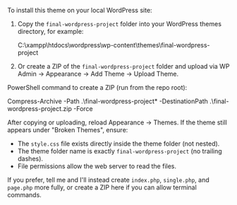 To install this theme on your local WordPress site:

1. Copy the `final-wordpress-project` folder into your WordPress themes directory, for example:

   C:\xampp\htdocs\wordpress\wp-content\themes\final-wordpress-project

2. Or create a ZIP of the `final-wordpress-project` folder and upload via WP Admin → Appearance → Add Theme → Upload Theme.

PowerShell command to create a ZIP (run from the repo root):

Compress-Archive -Path .\final-wordpress-project\* -DestinationPath .\final-wordpress-project.zip -Force

After copying or uploading, reload Appearance → Themes. If the theme still appears under "Broken Themes", ensure:
- The `style.css` file exists directly inside the theme folder (not nested).
- The theme folder name is exactly `final-wordpress-project` (no trailing dashes).
- File permissions allow the web server to read the files.

If you prefer, tell me and I'll instead create `index.php`, `single.php`, and `page.php` more fully, or create a ZIP here if you can allow terminal commands.